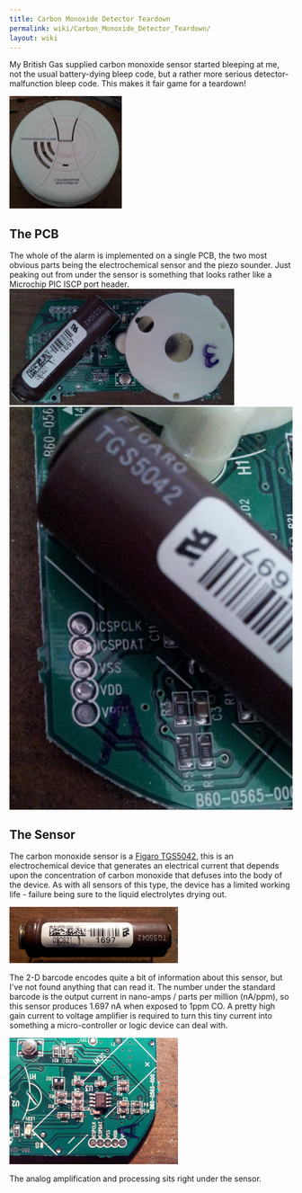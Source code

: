 ```yaml
---
title: Carbon Monoxide Detector Teardown
permalink: wiki/Carbon_Monoxide_Detector_Teardown/
layout: wiki
---
```


My British Gas supplied carbon monoxide sensor started bleeping at me,
not the usual battery-dying bleep code, but a rather more serious
detector-malfunction bleep code. This makes it fair game for a teardown!

<img src="Co-alarm-before.jpg" title="Co-alarm-before.jpg" alt="Co-alarm-before.jpg" width="200" height="200" />

  
  
  
  

The PCB  
---------

The whole of the alarm is implemented on a single PCB, the two most
obvious parts being the electrochemical sensor and the piezo sounder.
Just peaking out from under the sensor is something that looks rather
like a Microchip PIC ISCP port header.  
<img src="Co-alarm-pcb-front.jpg" title="fig:Co-alarm-pcb-front.jpg" alt="Co-alarm-pcb-front.jpg" width="400" />![](Co-alarm-ICSP-port.jpg "fig:Co-alarm-ICSP-port.jpg")

The Sensor
----------

The carbon monoxide sensor is a [Figaro
TGS5042](http://www.figarosensor.com/products/5042Dtl.pdf), this is an
electrochemical device that generates an electrical current that depends
upon the concentration of carbon monoxide that defuses into the body of
the device. As with all sensors of this type, the device has a limited
working life - failure being sure to the liquid electrolytes drying out.

<img src="Co-alarm-electrochemical-sensor.jpg" title="Figaro TGS5042" alt="Figaro TGS5042" width="300" />

The 2-D barcode encodes quite a bit of information about this sensor,
but I've not found anything that can read it. The number under the
standard barcode is the output current in nano-amps / parts per million
(nA/ppm), so this sensor produces 1.697 nA when exposed to 1ppm CO. A
pretty high gain current to voltage amplifier is required to turn this
tiny current into something a micro-controller or logic device can deal
with.

<img src="Co-alarm-analog-stage.jpg" title="The analog stage between sensor and alarm logic" alt="The analog stage between sensor and alarm logic" width="300" />

The analog amplification and processing sits right under the sensor.

